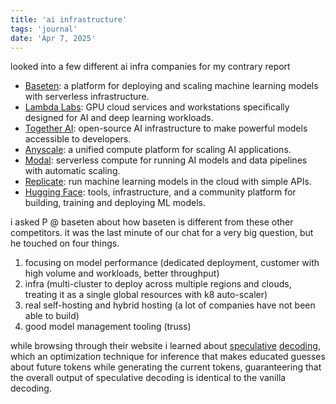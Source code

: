 ```yaml
---
title: 'ai infrastructure'
tags: 'journal'
date: 'Apr 7, 2025'
---
```


looked into a few different ai infra companies for my contrary report

- [Baseten](https://baseten.co/): a platform for deploying and scaling machine learning models with serverless infrastructure.
- [Lambda Labs](https://lambdalabs.com/): GPU cloud services and workstations specifically designed for AI and deep learning workloads.
- [Together AI](https://www.together.ai/): open-source AI infrastructure to make powerful models accessible to developers.
- [Anyscale](https://www.anyscale.com/): a unified compute platform for scaling AI applications.
- [Modal](https://modal.com/): serverless compute for running AI models and data pipelines with automatic scaling.
- [Replicate](https://replicate.com/): run machine learning models in the cloud with simple APIs.
- [Hugging Face](https://huggingface.co/): tools, infrastructure, and a community platform for building, training and deploying ML models.

i asked P @ baseten about how baseten is different from these other competitors. it was the last minute of our chat for a very big question, but he touched on four things.

1. focusing on model performance (dedicated deployment, customer with high volume and workloads, better throughput)
2. infra (multi-cluster to deploy across multiple regions and clouds, treating it as a single global resources with k8 auto-scaler)
3. real self-hosting and hybrid hosting (a lot of companies have not been able to build)
4. good model management tooling (truss)

while browsing through their website i learned about [speculative](https://pytorch.org/blog/hitchhikers-guide-speculative-decoding/) [decoding](https://research.google/blog/looking-back-at-speculative-decoding/), which an optimization technique for inference that makes educated guesses about future tokens while generating the current tokens, guaranteering that the overall output of speculative decoding is identical to the vanilla decoding.
